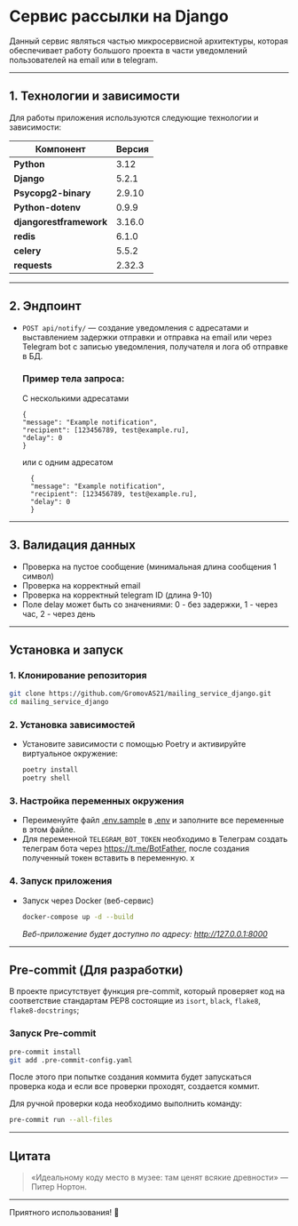 # Cервис рассылки на Django

Данный сервис являться частью микросервисной архитектуры, которая обеспечивает работу большого проекта в части
уведомлений пользователей на email или в telegram.
___

## 1. Технологии и зависимости

Для работы приложения используются следующие технологии и зависимости:

| Компонент               | Версия |                     
|-------------------------|--------|
| **Python**              | 3.12   |
| **Django**              | 5.2.1  |                                     
| **Psycopg2-binary**     | 2.9.10 |                                                  
| **Python-dotenv**       | 0.9.9  |                                 
| **djangorestframework** | 3.16.0 |                                                 
| **redis**               | 6.1.0  |                                                 
| **celery**              | 5.5.2  |                                
| **requests**            | 2.32.3 |   

---

## 2. Эндпоинт

- `POST api/notify/` — создание уведомления с адресатами и выставлением задержки отправки и отправка на email или через Telegram bot c записью уведомления, получателя и лога об отправке в БД.

  ### Пример тела запроса:
  
  С несколькими адресатами
  ```
  {
  "message": "Example notification",
  "recipient": [123456789, test@example.ru],
  "delay": 0
  }
  ```
  или с одним адресатом

  ```
    {
    "message": "Example notification",
    "recipient": [123456789, test@example.ru],
    "delay": 0
    }
    ```
--- 

## 3. Валидация данных

- Проверка на пустое сообщение (минимальная длина сообщения 1 символ)
- Проверка на корректный email
- Проверка на корректный telegram ID (длина 9-10)
- Поле delay может быть со значениями: 0 - без задержки, 1 - через час, 2 - через день 

---

## Установка и запуск

### 1. Клонирование репозитория
   ```bash
   git clone https://github.com/GromovAS21/mailing_service_django.git
   cd mailing_service_django
   ```
### 2. Установка зависимостей

- Установите зависимости с помощью Poetry и активируйте виртуальное окружение:
    ```bash
    poetry install
    poetry shell
    ```

### 3. Настройка переменных окружения

- Переименуйте файл [.env.sample](.env.sample) в [.env](.env.sample) и заполните все переменные в этом файле.
- Для переменной `TELEGRAM_BOT_TOKEN` необходимо в Телеграм создать телеграм бота через https://t.me/BotFather, после создания полученный токен  вставить в переменную.
x
### 4. Запуск приложения

   - Запуск через Docker (веб-сервис)
       ```bash
       docker-compose up -d --build
       ```
     _Веб-приложение будет доступно по адресу: http://127.0.0.1:8000_

---

## Pre-commit (Для разработки)

В проекте присутствует функция pre-commit, который проверяет код на соответствие стандартам PEP8 состоящие из `isort`,
`black`, `flake8`, `flake8-docstrings`;

### Запуск Pre-commit

```bash
pre-commit install
git add .pre-commit-config.yaml
```

После этого при попытке создания коммита будет запускаться проверка кода и если все проверки проходят, создается коммит.

Для ручной проверки кода необходимо выполнить команду:

```bash
pre-commit run --all-files
```
---

## Цитата

> «Идеальному коду место в музее: там ценят всякие древности» — Питер Нортон.

---

Приятного использования! 🚀


